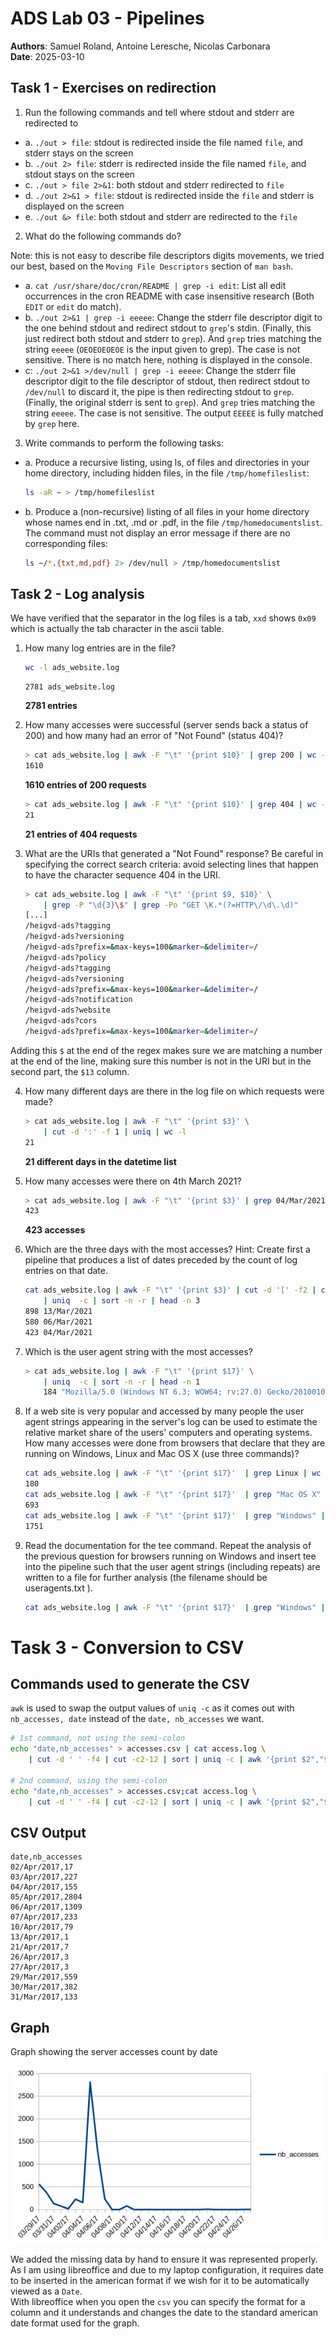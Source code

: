 # ADS Lab 03 - Pipelines
**Authors**: Samuel Roland, Antoine Leresche, Nicolas Carbonara  
**Date**: 2025-03-10

## Task 1 - Exercises on redirection

1.  Run the following commands and tell where stdout and stderr are redirected to

- a. `./out > file`: stdout is redirected inside the file named `file`, and stderr stays on the screen
- b. `./out 2> file`: stderr is redirected inside the file named `file`, and stdout stays on the screen
- c. `./out > file 2>&1`: both stdout and stderr redirected to `file`
- d. `./out 2>&1 > file`: stdout is redirected inside the `file` and stderr is displayed on the screen
- e. `./out &> file`: both stdout and stderr are redirected to the `file`

2. What do the following commands do?

Note: this is not easy to describe file descriptors digits movements, we tried our best, based on the `Moving File Descriptors` section of `man bash`.

- a. `cat /usr/share/doc/cron/README | grep -i edit`: List all edit occurrences in the cron README with case insensitive research (Both `EDIT` or `edit` do match).
- b. `./out 2>&1 | grep -i eeeee`: Change the stderr file descriptor digit to the one behind stdout and redirect stdout to `grep`'s stdin. (Finally, this just redirect both stdout and stderr to `grep`). And `grep` tries matching the string `eeeee` (`OEOEOEOEOE` is the input given to grep). The case is not sensitive. There is no match here, nothing is displayed in the console.
- c: `./out 2>&1 >/dev/null | grep -i eeeee`: Change the stderr file descriptor digit to the file descriptor of stdout, then redirect stdout to `/dev/null` to discard it, the pipe is then redirecting stdout to `grep`. (Finally, the original stderr is sent to `grep`). And `grep` tries matching the string `eeeee`. The case is not sensitive. The output `EEEEE` is fully matched by `grep` here.

3. Write commands to perform the following tasks:
- a. Produce a recursive listing, using ls, of files and directories in your home directory, including hidden files, in the file `/tmp/homefileslist`:
    ```sh
    ls -aR ~ > /tmp/homefileslist  
    ```
- b. Produce a (non-recursive) listing of all files in your home directory whose
names end in .txt, .md or .pdf, in the file `/tmp/homedocumentslist`. The command must not display an error message if there are no corresponding files:
    ```sh
    ls ~/*.{txt,md,pdf} 2> /dev/null > /tmp/homedocumentslist
    ```


## Task 2 - Log analysis
We have verified that the separator in the log files is a tab, `xxd` shows `0x09` which is actually the tab character in the ascii table.

1. How many log entries are in the file?

    ```sh
    wc -l ads_website.log
    ```
    ```
    2781 ads_website.log
    ```

    **2781 entries**

2. How many accesses were successful (server sends back a status of 200) and how many had an error of "Not Found" (status 404)?
    ```sh
    > cat ads_website.log | awk -F "\t" '{print $10}' | grep 200 | wc -l
    1610
    ```

    **1610 entries of 200 requests**

    ```sh
    > cat ads_website.log | awk -F "\t" '{print $10}' | grep 404 | wc -l
    21
    ```
    **21 entries of 404 requests**

3. What are the URIs that generated a "Not Found" response? Be careful in specifying the correct search criteria: avoid selecting lines that happen to have the character sequence 404 in the URI.

    ```sh
    > cat ads_website.log | awk -F "\t" '{print $9, $10}' \
        | grep -P "\d{3}\$" | grep -Po "GET \K.*(?=HTTP\/\d\.\d)"
    [...]
    /heigvd-ads?tagging 
    /heigvd-ads?versioning 
    /heigvd-ads?prefix=&max-keys=100&marker=&delimiter=/ 
    /heigvd-ads?policy 
    /heigvd-ads?tagging 
    /heigvd-ads?versioning 
    /heigvd-ads?prefix=&max-keys=100&marker=&delimiter=/ 
    /heigvd-ads?notification 
    /heigvd-ads?website 
    /heigvd-ads?cors 
    /heigvd-ads?prefix=&max-keys=100&marker=&delimiter=/ 
    ```

Adding this `$` at the end of the regex makes sure we are matching a number at the end of the line, making sure this number is not in the URI but in the second part, the `$13` column.

4. How many different days are there in the log file on which requests were made?

    ```sh
    > cat ads_website.log | awk -F "\t" '{print $3}' \
        | cut -d ':' -f 1 | uniq | wc -l
    21
    ```

    **21 different days in the datetime list**

5. How many accesses were there on 4th March 2021?
    ```sh
    > cat ads_website.log | awk -F "\t" '{print $3}' | grep 04/Mar/2021 | wc -l
    423
    ```
    **423 accesses**

6. Which are the three days with the most accesses? Hint: Create first a pipeline that produces a list of dates preceded by the count of log entries on that date.

    ```sh
    cat ads_website.log | awk -F "\t" '{print $3}' | cut -d '[' -f2 | cut -d ':' -f 1 \
        | uniq  -c | sort -n -r | head -n 3
    898 13/Mar/2021
    580 06/Mar/2021
    423 04/Mar/2021
    ```

7. Which is the user agent string with the most accesses?
    ```sh
    > cat ads_website.log | awk -F "\t" '{print $17}' \
        | uniq  -c | sort -n -r | head -n 1
        184 "Mozilla/5.0 (Windows NT 6.3; WOW64; rv:27.0) Gecko/20100101 Firefox/27.0"
    ```

8. If a web site is very popular and accessed by many people the user agent strings appearing in the server's log can be used to estimate the relative market share of the users' computers and operating systems. How many accesses were done from browsers that declare that they are running on Windows, Linux and Mac OS X (use three commands)?

    ```sh
    cat ads_website.log | awk -F "\t" '{print $17}'  | grep Linux | wc -l
    180
    cat ads_website.log | awk -F "\t" '{print $17}'  | grep "Mac OS X" | wc -l
    693
    cat ads_website.log | awk -F "\t" '{print $17}'  | grep "Windows" | wc -l
    1751
    ```


9. Read the documentation for the tee command. Repeat the analysis of the previous question for browsers running on Windows and insert tee into the pipeline such that the user agent strings (including repeats) are written to a file for further analysis (the filename should be useragents.txt ).

    ```sh
    cat ads_website.log | awk -F "\t" '{print $17}'  | grep "Windows" | tee useragents.txt | wc -l
    ```

# Task 3 - Conversion to CSV
## Commands used to generate the CSV
`awk` is used to swap the output values of `uniq -c` as it comes out with `nb_accesses, date` instead of the `date, nb_accesses` we want.

```sh
# 1st command, not using the semi-colon
echo "date,nb_accesses" > accesses.csv | cat access.log \
    | cut -d ' ' -f4 | cut -c2-12 | sort | uniq -c | awk '{print $2","$1}' >> accesses.csv

# 2nd command, using the semi-colon
echo "date,nb_accesses" > accesses.csv;cat access.log \
    | cut -d ' ' -f4 | cut -c2-12 | sort | uniq -c | awk '{print $2","$1}' >> accesses.csv
```

## CSV Output
```csv
date,nb_accesses
02/Apr/2017,17
03/Apr/2017,227
04/Apr/2017,155
05/Apr/2017,2804
06/Apr/2017,1309
07/Apr/2017,233
10/Apr/2017,79
13/Apr/2017,1
21/Apr/2017,7
26/Apr/2017,3
27/Apr/2017,3
29/Mar/2017,559
30/Mar/2017,382
31/Mar/2017,133
```

## Graph
Graph showing the server accesses count by date

![A big pike around 4th June](./accesses.png)

We added the missing data by hand to ensure it was represented properly.<br>
As I am using libreoffice and due to my laptop configuration, it requires date to be inserted in the american format if we wish for it to be automatically viewed as a `Date`.  
With libreoffice when you open the `csv` you can specify the format for a column and it understands and changes the date to the standard american date format used for the graph.
